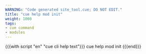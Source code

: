 ```yaml
---
WARNING: "Code generated site_tool.cue; DO NOT EDIT."
title: "cue help mod init"
weight: 1000
tags:
- cue command
- modules
---
```


{{{with script "en" "cue cli help text"}}}
cue help mod init
{{{end}}}
